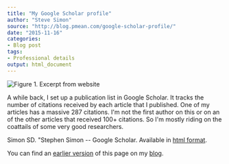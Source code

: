 ```yaml
---
title: "My Google Scholar profile"
author: "Steve Simon"
source: "http://blog.pmean.com/google-scholar-profile/"
date: "2015-11-16"
categories:
- Blog post
tags:
- Professional details
output: html_document
---
```


![Figure 1. Excerpt from website](http://www.pmean.com/new-images/15/google-scholar-profile01.png)

<div class="notes">

A while back, I set up a publication list in Google Scholar. It tracks the number of citations received by each article that I published. One of my articles has a massive 287 citations. I'm not the first author on this or on an of the other articles that received 100+ citations. So I'm mostly riding on the coattails of some very good researchers.

Simon SD. "Stephen Simon -- Google Scholar. Available in [html format][goo1].

You can find an [earlier version][sim1] of this page on my [blog][sim2].

[sim1]: http://blog.pmean.com/google-scholar-profile/
[sim2]: http://blog.pmean.com

[goo1]: https://scholar.google.com/citations?hl=en&user=H1vkU3cAAAAJ

</div>



